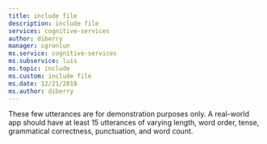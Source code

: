 ```yaml
---
title: include file
description: include file 
services: cognitive-services
author: diberry
manager: cgronlun
ms.service: cognitive-services
ms.subservice: luis
ms.topic: include
ms.custom: include file
ms.date: 12/21/2018
ms.author: diberry
---
```


These few utterances are for demonstration purposes only. A real-world app should have at least 15 utterances of varying length, word order, tense, grammatical correctness, punctuation, and word count.
